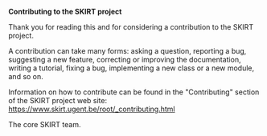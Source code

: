 **Contributing to the SKIRT project**

Thank you for reading this and for considering a contribution to the SKIRT project.

A contribution can take many forms: asking a question, reporting a bug, suggesting a new
feature, correcting or improving the documentation, writing a tutorial, fixing a bug, 
implementing a new class or a new module, and so on.

Information on how to contribute can be found in the "Contributing" section of the
SKIRT project web site: https://www.skirt.ugent.be/root/_contributing.html

The core SKIRT team.
